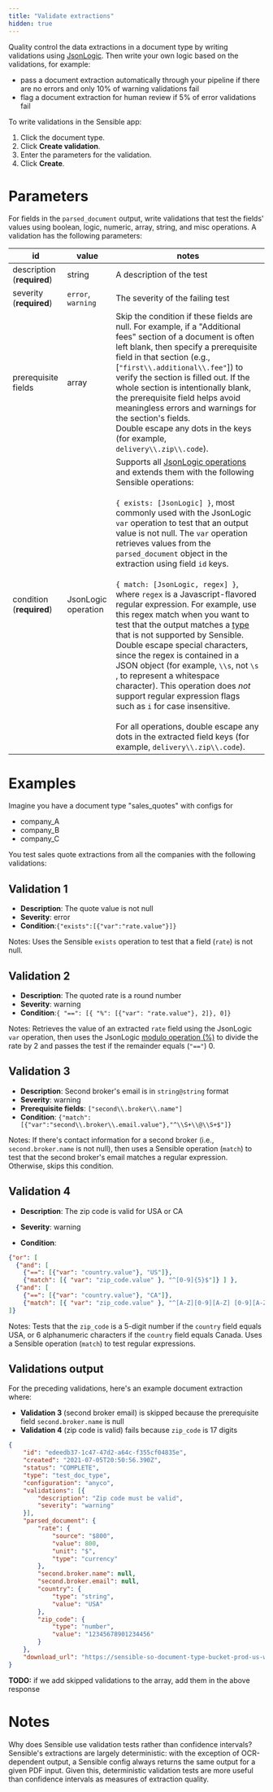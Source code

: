 ```yaml
---
title: "Validate extractions"
hidden: true
---
```


 

Quality control the data extractions in a document type by writing validations using  [JsonLogic](https://jsonlogic.com/).  Then write your own logic based on the validations, for example:

- pass a document extraction automatically through your pipeline if there are no errors and only 10% of warning validations fail
- flag a document extraction for human review if 5% of error validations fail

To write validations in the Sensible app:

1. Click the document type.
2. Click **Create validation**.
3. Enter the parameters for the validation.
4. Click **Create**.

Parameters
====

For fields in the `parsed_document` output, write validations that test the fields' values using boolean, logic, numeric, array, string, and misc operations. A validation has the following parameters:

| id                         | value               | notes                                                        |
| -------------------------- | ------------------- | ------------------------------------------------------------ |
| description (**required**) | string              | A description of the test                                    |
| severity (**required**)    | `error`, `warning`  | The severity of the failing test                             |
| prerequisite fields        | array               | Skip the condition if these fields are null. For example, if a "Additional fees" section of a document is often left blank, then specify a prerequisite field in that section (e.g., [`"first\\.additional\\.fee"`])  to verify the section is filled out. If the whole section is intentionally blank, the prerequisite field helps avoid meaningless errors and warnings for the section's fields.<br/>Double escape any dots in the keys (for example, `delivery\\.zip\\.code`). |
| condition (**required**)   | JsonLogic operation | Supports all [JsonLogic operations](https://jsonlogic.com/operations.html)  and extends them with the following Sensible operations:<br/><br/>`{ exists: [JsonLogic] }`, most commonly used with the JsonLogic `var`  operation to test that an output value is not null. The  `var` operation retrieves values from the  `parsed_document` object in the extraction using field `id` keys. <br/><br/>`{ match: [JsonLogic, regex] }`, where `regex` is a Javascript-flavored regular expression. For example, use this  regex match when you want to test that the output matches a [type](doc:types) that is not supported by Sensible.<br/>Double escape special characters, since the regex is contained in a JSON object (for example, `\\s`, not `\s` , to represent a whitespace character). This operation does *not* support regular expression flags such as `i` for case insensitive. <br><br/> For all operations, double escape any dots in the extracted field keys (for example, `delivery\\.zip\\.code`). |

Examples
====

Imagine you have a document type "sales_quotes" with configs for

- company_A
- company_B
- company_C

You test sales quote extractions from all the companies with the following validations:

Validation 1
---

- **Description**:  The quote value is not null
- **Severity**: error
- **Condition**:`{"exists":[{"var":"rate.value"}]}`

Notes: Uses the Sensible `exists` operation to test that a field (`rate`) is not null.

Validation 2
---

- **Description**:  The quoted rate is a round number
- **Severity**: warning
- **Condition**:`{ "==": [{ "%": [{"var": "rate.value"}, 2]}, 0]}`

Notes:  Retrieves the value of an extracted `rate` field using the JsonLogic `var` operation, then uses the JsonLogic [modulo operation (%)](https://jsonlogic.com/operations.html#%25/) to divide the rate by 2 and passes the test if the remainder equals (`"=="`) 0.

Validation 3
---

- **Description**:  Second broker's email is in `string@string` format
- **Severity**: warning
- **Prerequisite fields**: `["second\\.broker\\.name"]`
- **Condition**: `{"match":[{"var":"second\\.broker\\.email.value"},"^\\S+\\@\\S+$"]}`

Notes:  If there's contact information for a second broker (i.e., `second.broker.name` is not null), then uses a Sensible operation (`match`) to test that the second broker's email matches a regular expression. Otherwise, skips this condition.

Validation 4
----

- **Description**:  The zip code is valid for USA or CA

- **Severity**: warning

- **Condition**:
```json
{"or": [
  {"and": [
    {"==": [{"var": "country.value"}, "US"]},
    {"match": [{ "var": "zip_code.value" }, "^[0-9]{5}$"]} ] },
  {"and": [
    {"==": [{"var": "country.value"}, "CA"]},
    {"match": [{ "var": "zip_code.value" }, "^[A-Z][0-9][A-Z] [0-9][A-Z][0-9]$"]} ] }
]} 
```

Notes:   Tests that the `zip_code` is a 5-digit number if the `country`  field equals USA, or 6 alphanumeric characters if the `country`  field equals Canada. Uses a Sensible operation (`match`) to test regular expressions.

Validations output
---

For the preceding validations, here's an example document extraction where:

- **Validation 3**  (second broker email) is skipped because the prerequisite field  `second.broker.name` is null
- **Validation 4**  (zip code is valid) fails because  `zip_code`  is 17 digits

```json
{
	"id": "edeedb37-1c47-47d2-a64c-f355cf04835e",
	"created": "2021-07-05T20:50:56.390Z",
	"status": "COMPLETE",
	"type": "test_doc_type",
	"configuration": "anyco",
	"validations": [{
		"description": "Zip code must be valid",
		"severity": "warning"
	}],
	"parsed_document": {
		"rate": {
			"source": "$800",
			"value": 800,
			"unit": "$",
			"type": "currency"
		},
        "second.broker.name": null,
		"second.broker.email": null,
        "country": {
			"type": "string",
			"value": "USA"
		},
        "zip_code": {
			"type": "number",
			"value": "12345678901234456"
		}
	},
	"download_url": "https://sensible-so-document-type-bucket-prod-us-west-2.s3.us-west-2.amazonaws.com/sensible/fc3484c5-3f35-4129-bb29-0ad1291ee9f8/EXTRACTION/edeedb37-1c47-47d2-a64c-f355cf04835e.pdf?AWSAccessKeyId=REDACTED&Expires=1625519233&Signature=REDACTEDD&x-amz-security-token=REDACTED"
}
```

**TODO:** if we add skipped validations to the array, add them in the above response

Notes
====
Why does Sensible use validation tests rather than confidence intervals? Sensible's extractions are largely deterministic: with the exception of OCR-dependent output, a Sensible config always returns the same output for a given PDF input. Given this, deterministic validation tests are more useful than confidence intervals as measures of extraction quality. 



